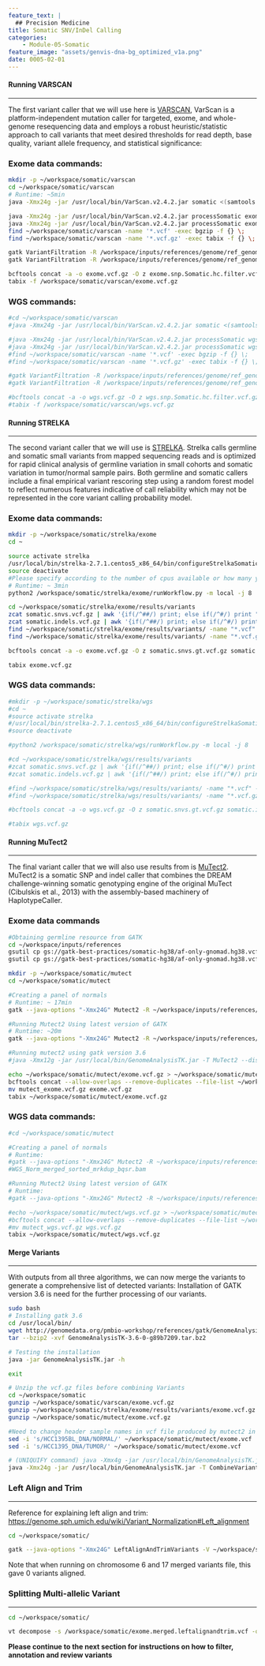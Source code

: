 ```yaml
---
feature_text: |
  ## Precision Medicine
title: Somatic SNV/InDel Calling
categories:
    - Module-05-Somatic
feature_image: "assets/genvis-dna-bg_optimized_v1a.png"
date: 0005-02-01
---
```


#### Running VARSCAN
__________________________  

The first variant caller that we will use here is [VARSCAN](http://varscan.sourceforge.net/), VarScan is a platform-independent mutation caller for targeted, exome, and whole-genome resequencing data and employs a robust heuristic/statistic approach to call variants that meet desired thresholds for read depth, base quality, variant allele frequency, and statistical significance:

### Exome data commands:
```bash
mkdir -p ~/workspace/somatic/varscan
cd ~/workspace/somatic/varscan
# Runtime: ~5min
java -Xmx24g -jar /usr/local/bin/VarScan.v2.4.2.jar somatic <(samtools mpileup -l /workspace/inputs/references/exome/exome_regions.bed --no-BAQ -f /workspace/inputs/references/genome/ref_genome.fa /workspace/align/Exome_Norm_sorted_mrkdup_bqsr.bam /workspace/align/Exome_Tumor_sorted_mrkdup_bqsr.bam) /workspace/somatic/varscan/exome --mpileup 1 --output-vcf

java -Xmx24g -jar /usr/local/bin/VarScan.v2.4.2.jar processSomatic exome.snp.vcf exome.snp
java -Xmx24g -jar /usr/local/bin/VarScan.v2.4.2.jar processSomatic exome.indel.vcf exome.indel
find ~/workspace/somatic/varscan -name '*.vcf' -exec bgzip -f {} \;
find ~/workspace/somatic/varscan -name '*.vcf.gz' -exec tabix -f {} \;

gatk VariantFiltration -R /workspace/inputs/references/genome/ref_genome.fa -V exome.snp.Somatic.vcf.gz --mask exome.snp.Somatic.hc.vcf.gz --mask-name "processSomatic" --filter-not-in-mask -O exome.snp.Somatic.hc.filter.vcf.gz
gatk VariantFiltration -R /workspace/inputs/references/genome/ref_genome.fa -V exome.indel.Somatic.vcf.gz --mask exome.indel.Somatic.hc.vcf.gz --mask-name "processSomatic" --filter-not-in-mask -O exome.indel.Somatic.hc.filter.vcf.gz

bcftools concat -a -o exome.vcf.gz -O z exome.snp.Somatic.hc.filter.vcf.gz exome.indel.Somatic.hc.filter.vcf.gz
tabix -f /workspace/somatic/varscan/exome.vcf.gz
```

### WGS commands:
```bash
#cd ~/workspace/somatic/varscan
#java -Xmx24g -jar /usr/local/bin/VarScan.v2.4.2.jar somatic <(samtools mpileup --no-BAQ -f /workspace/inputs/references/genome/ref_genome.fa /workspace/align/WGS_Norm_merged_sorted_mrkdup_bqsr.bam /workspace/align/WGS_Tumor_merged_sorted_mrkdup_bqsr.bam) /workspace/somatic/varscan/wgs --mpileup 1 --output-vcf

#java -Xmx24g -jar /usr/local/bin/VarScan.v2.4.2.jar processSomatic wgs.snp.vcf wgs.snp
#java -Xmx24g -jar /usr/local/bin/VarScan.v2.4.2.jar processSomatic wgs.indel.vcf wgs.indel
#find ~/workspace/somatic/varscan -name '*.vcf' -exec bgzip -f {} \;
#find ~/workspace/somatic/varscan -name '*.vcf.gz' -exec tabix -f {} \;

#gatk VariantFiltration -R /workspace/inputs/references/genome/ref_genome.fa -V wgs.snp.Somatic.vcf.gz --mask wgs.snp.Somatic.hc.vcf.gz --mask-name "processSomatic" --filter-not-in-mask -O wgs.snp.Somatic.hc.filter.vcf.gz
#gatk VariantFiltration -R /workspace/inputs/references/genome/ref_genome.fa -V wgs.indel.Somatic.vcf.gz --mask wgs.indel.Somatic.hc.vcf.gz --mask-name "processSomatic" --filter-not-in-mask -O wgs.indel.Somatic.hc.filter.vcf.gz

#bcftools concat -a -o wgs.vcf.gz -O z wgs.snp.Somatic.hc.filter.vcf.gz wgs.indel.Somatic.hc.filter.vcf.gz
#tabix -f /workspace/somatic/varscan/wgs.vcf.gz
```

#### **Running STRELKA**
__________________________  

The second variant caller that we will use is [STRELKA](https://github.com/Illumina/strelka/blob/master/docs/userGuide/README.md). Strelka calls germline and somatic small variants from mapped sequencing reads and is optimized for rapid clinical analysis of germline variation in small cohorts and somatic variation in tumor/normal sample pairs. Both germline and somatic callers include a final empirical variant rescoring step using a random forest model to reflect numerous features indicative of call reliability which may not be represented in the core variant calling probability model.

### Exome data commands:

```bash
mkdir -p ~/workspace/somatic/strelka/exome
cd ~

source activate strelka
/usr/local/bin/strelka-2.7.1.centos5_x86_64/bin/configureStrelkaSomaticWorkflow.py --normalBam=/workspace/align/Exome_Norm_sorted_mrkdup_bqsr.bam --tumorBam=/workspace/align/Exome_Tumor_sorted_mrkdup_bqsr.bam --referenceFasta=/workspace/inputs/references/genome/ref_genome.fa --exome --runDir=/workspace/somatic/strelka/exome
source deactivate
#Please specify according to the number of cpus available or how many you would like to allocate to this job. In this case, four were given.
# Runtime: ~ 3min
python2 /workspace/somatic/strelka/exome/runWorkflow.py -m local -j 8

cd ~/workspace/somatic/strelka/exome/results/variants
zcat somatic.snvs.vcf.gz | awk '{if(/^##/) print; else if(/^#/) print "##FORMAT=<ID=GT,Number=1,Type=String,Description=\"Genotype\">\n"$0; else print $1"\t"$2"\t"$3"\t"$4"\t"$5"\t"$6"\t"$7"\t"$8"\tGT:"$9"\t./.:"$10"\t./.:"$11;}' - > somatic.snvs.gt.vcf
zcat somatic.indels.vcf.gz | awk '{if(/^##/) print; else if(/^#/) print "##FORMAT=<ID=GT,Number=1,Type=String,Description=\"Genotype\">\n"$0; else print $1"\t"$2"\t"$3"\t"$4"\t"$5"\t"$6"\t"$7"\t"$8"\tGT:"$9"\t./.:"$10"\t./.:"$11;}' - > somatic.indels.gt.vcf
find ~/workspace/somatic/strelka/exome/results/variants/ -name "*.vcf" -exec bgzip -f {} \;
find ~/workspace/somatic/strelka/exome/results/variants/ -name "*.vcf.gz" -exec tabix -f {} \;

bcftools concat -a -o exome.vcf.gz -O z somatic.snvs.gt.vcf.gz somatic.indels.gt.vcf.gz

tabix exome.vcf.gz
```
### WGS data commands:

```bash
#mkdir -p ~/workspace/somatic/strelka/wgs
#cd ~
#source activate strelka
#/usr/local/bin/strelka-2.7.1.centos5_x86_64/bin/configureStrelkaSomaticWorkflow.py --normalBam=/workspace/align/WGS_Norm_merged_sorted_mrkdup_bqsr.bam --tumorBam=/workspace/align/WGS_Tumor_merged_sorted_mrkdup_bqsr.bam --referenceFasta=/workspace/inputs/references/genome/ref_genome.fa --runDir=/workspace/somatic/strelka/wgs
#source deactivate

#python2 /workspace/somatic/strelka/wgs/runWorkflow.py -m local -j 8

#cd ~/workspace/somatic/strelka/wgs/results/variants
#zcat somatic.snvs.vcf.gz | awk '{if(/^##/) print; else if(/^#/) print "##FORMAT=<ID=GT,Number=1,Type=String,Description=\"Genotype\">\n"$0; else print $1"\t"$2"\t"$3"\t"$4"\t"$5"\t"$6"\t"$7"\t"$8"\tGT:"$9"\t./.:"$10"\t./.:"$11;}' - > somatic.snvs.gt.vcf
#zcat somatic.indels.vcf.gz | awk '{if(/^##/) print; else if(/^#/) print "##FORMAT=<ID=GT,Number=1,Type=String,Description=\"Genotype\">\n"$0; else print $1"\t"$2"\t"$3"\t"$4"\t"$5"\t"$6"\t"$7"\t"$8"\tGT:"$9"\t./.:"$10"\t./.:"$11;}' - > somatic.indels.gt.vcf

#find ~/workspace/somatic/strelka/wgs/results/variants/ -name "*.vcf" -exec bgzip -f {} \;
#find ~/workspace/somatic/strelka/wgs/results/variants/ -name "*.vcf.gz" -exec tabix -f {} \;

#bcftools concat -a -o wgs.vcf.gz -O z somatic.snvs.gt.vcf.gz somatic.indels.gt.vcf.gz

#tabix wgs.vcf.gz

```

#### **Running MuTect2**
__________________________

The final variant caller that we will also use results from is [MuTect2](https://software.broadinstitute.org/gatk/documentation/tooldocs/3.8-0/org_broadinstitute_gatk_tools_walkers_cancer_m2_MuTect2.php). MuTect2 is a somatic SNP and indel caller that combines the DREAM challenge-winning somatic genotyping engine of the original MuTect (Cibulskis et al., 2013) with the assembly-based machinery of HaplotypeCaller.

### Exome data commands
```bash
#Obtaining germline resource from GATK
cd ~/workspace/inputs/references
gsutil cp gs://gatk-best-practices/somatic-hg38/af-only-gnomad.hg38.vcf.gz .
gsutil cp gs://gatk-best-practices/somatic-hg38/af-only-gnomad.hg38.vcf.gz.tbi .

mkdir -p ~/workspace/somatic/mutect
cd ~/workspace/somatic/mutect

#Creating a panel of normals
# Runtime: ~ 17min
gatk --java-options "-Xmx24G" Mutect2 -R ~/workspace/inputs/references/genome/ref_genome.fa -I ~/workspace/align/Exome_Norm_sorted_mrkdup_bqsr.bam -tumor-sample HCC1395BL_DNA -O Exome_Norm_PON.vcf.gz

#Running Mutect2 Using latest version of GATK
# Runtime: ~20m
gatk --java-options "-Xmx24G" Mutect2 -R ~/workspace/inputs/references/genome/ref_genome.fa -I ~/workspace/align/Exome_Tumor_sorted_mrkdup_bqsr.bam -tumor HCC1395_DNA -I ~/workspace/align/Exome_Norm_sorted_mrkdup_bqsr.bam -normal HCC1395BL_DNA --germline-resource ~/workspace/inputs/references/af-only-gnomad.hg38.vcf.gz --af-of-alleles-not-in-resource 0.00003125 --panel-of-normals ~/workspace/somatic/mutect/Exome_Norm_PON.vcf.gz -O ~/workspace/somatic/mutect/exome.vcf.gz -L chr6 -L chr17

#Running mutect2 using gatk version 3.6
#java -Xmx12g -jar /usr/local/bin/GenomeAnalysisTK.jar -T MuTect2 --disable_auto_index_creation_and_locking_when_reading_rods -R ~/workspace/data/raw_data/references/ref_genome.fa -I:tumor ~/workspace/data/DNA_alignments/chr6+chr17/final/Exome_Tumor_sorted_mrkdup_bqsr.bam -I:Normal ~/workspace/data/DNA_alignments/chr6+chr17/final/Exome_Norm_sorted_mrkdup_bqsr.bam --dbsnp ~/workspace/data/raw_data/references/Homo_sapiens_assembly38.dbsnp138.vcf.gz --cosmic ~/workspace/data/raw_data/references/Cosmic_v79.dictsorted.vcf.gz -o ~/workspace/data/results/somatic/mutect/exome.vcf.gz -L ~/workspace/data/results/inputs/SeqCap_EZ_Exome_v3_hg38_primary_targets.v2.interval_list

echo ~/workspace/somatic/mutect/exome.vcf.gz > ~/workspace/somatic/mutect/exome_vcf.fof
bcftools concat --allow-overlaps --remove-duplicates --file-list ~/workspace/somatic/mutect/exome_vcf.fof --output-type z --output ~/workspace/somatic/mutect/mutect_exome.vcf.gz
mv mutect_exome.vcf.gz exome.vcf.gz
tabix ~/workspace/somatic/mutect/exome.vcf.gz

```
### WGS data commands:
```bash
#cd ~/workspace/somatic/mutect

#Creating a panel of normals
# Runtime:
#gatk --java-options "-Xmx24G" Mutect2 -R ~/workspace/inputs/references/genome/ref_genome.fa -I ~/workspace/align/WGS_Norm_merged_sorted_mrkdup_bqsr.bam -tumor-sample HCC1395BL_DNA -O WGS_Norm_PON.vcf.gz
#WGS_Norm_merged_sorted_mrkdup_bqsr.bam

#Running Mutect2 Using latest version of GATK
# Runtime:
#gatk --java-options "-Xmx24G" Mutect2 -R ~/workspace/inputs/references/genome/ref_genome.fa -I ~/workspace/align/WGS_Tumor_merged_sorted_mrkdup_bqsr.bam -tumor HCC1395_DNA -I ~/workspace/align/WGS_Norm_merged_sorted_mrkdup_bqsr.bam -normal HCC1395BL_DNA --germline-resource ~/workspace/inputs/references/af-only-gnomad.hg38.vcf.gz --af-of-alleles-not-in-resource 0.00003125 --panel-of-normals ~/workspace/somatic/mutect/WGS_Norm_PON.vcf.gz -O ~/workspace/somatic/mutect/wgs.vcf.gz -L chr6 -L chr17

#echo ~/workspace/somatic/mutect/wgs.vcf.gz > ~/workspace/somatic/mutect/wgs_vcf.fof
#bcftools concat --allow-overlaps --remove-duplicates --file-list ~/workspace/somatic/mutect/wgs_vcf.fof --output-type z --output ~/workspace/somatic/mutect/mutect_wgs.vcf.gz
#mv mutect_wgs.vcf.gz wgs.vcf.gz
tabix ~/workspace/somatic/mutect/wgs.vcf.gz
```

#### **Merge Variants**
__________________________

With outputs from all three algorithms, we can now merge the variants to generate a comprehensive list of detected variants:
Installation of GATK version 3.6 is need for the further processing of our variants.

```bash
sudo bash
# Installing gatk 3.6
cd /usr/local/bin/
wget http://genomedata.org/pmbio-workshop/references/gatk/GenomeAnalysisTK-3.6-0-g89b7209.tar.bz2
tar --bzip2 -xvf GenomeAnalysisTK-3.6-0-g89b7209.tar.bz2

# Testing the installation
java -jar GenomeAnalysisTK.jar -h

exit
```

```bash
# Unzip the vcf.gz files before combining Variants
cd ~/workspace/somatic
gunzip ~/workspace/somatic/varscan/exome.vcf.gz
gunzip ~/workspace/somatic/strelka/exome/results/variants/exome.vcf.gz
gunzip ~/workspace/somatic/mutect/exome.vcf.gz

#Need to change header sample names in vcf file produced by mutect2 in order to combine variants with those from other algorithms
sed -i 's/HCC1395BL_DNA/NORMAL/' ~/workspace/somatic/mutect/exome.vcf
sed -i 's/HCC1395_DNA/TUMOR/' ~/workspace/somatic/mutect/exome.vcf

# (UNIQUIFY command) java -Xmx4g -jar /usr/local/bin/GenomeAnalysisTK.jar -T CombineVariants -R ~/workspace/data/raw_data/references/ref_genome.fa -genotypeMergeOptions UNIQUIFY --variant:varscan ~/workspace/data/results/somatic/varscan/exome.vcf --variant:strelka ~/workspace/data/results/somatic/strelka/exome/results/variants/exome.vcf --variant:mutect ~/workspace/data/results/somatic/mutect/new_gatk_files/exome.vcf -o ~/workspace/data/results/somatic/exome.unique.vcf.gz
java -Xmx24g -jar /usr/local/bin/GenomeAnalysisTK.jar -T CombineVariants -R ~/workspace/inputs/references/genome/ref_genome.fa -genotypeMergeOptions PRIORITIZE --rod_priority_list mutect,varscan,strelka --variant:varscan ~/workspace/somatic/varscan/exome.vcf --variant:strelka ~/workspace/somatic/strelka/exome/results/variants/exome.vcf --variant:mutect ~/workspace/somatic/mutect/exome.vcf -o ~/workspace/somatic/exome.merged.vcf.gz
```

### **Left Align and Trim**
__________________________
Reference for explaining left align and trim:
https://genome.sph.umich.edu/wiki/Variant_Normalization#Left_alignment
```bash
cd ~/workspace/somatic/

gatk --java-options "-Xmx24G" LeftAlignAndTrimVariants -V ~/workspace/somatic/exome.merged.vcf.gz -O exome.merged.leftalignandtrim.vcf -R ~/workspace/inputs/references/genome/ref_genome.fa
```

Note that when running on chromosome 6 and 17 merged variants file, this gave 0 variants aligned.

### **Splitting Multi-allelic Variant**
__________________________
```bash
cd ~/workspace/somatic/

vt decompose -s /workspace/somatic/exome.merged.leftalignandtrim.vcf -o /workspace/somatic/exome.merged.leftalignandtrim.decomposed.vcf
```

**Please continue to the next section for instructions on how to filter, annotation and review variants**
